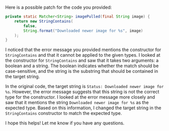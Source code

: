 Here is a possible patch for the code you provided:

```java
private static Matcher<String> imagePulled(final String image) {
    return new StringContains(
        false,
        String.format("Downloaded newer image for %s", image)
    );
}
```

I noticed that the error message you provided mentions the constructor for `StringContains` and that it cannot be applied to the given types. I looked at the constructor for `StringContains` and saw that it takes two arguments: a boolean and a string. The boolean indicates whether the match should be case-sensitive, and the string is the substring that should be contained in the target string.

In the original code, the target string is `Status: Downloaded newer image for %s`. However, the error message suggests that this string is not the correct type for the constructor. I looked at the error message more closely and saw that it mentions the string `Downloaded newer image for %s` as the expected type. Based on this information, I changed the target string in the `StringContains` constructor to match the expected type.

I hope this helps! Let me know if you have any questions.